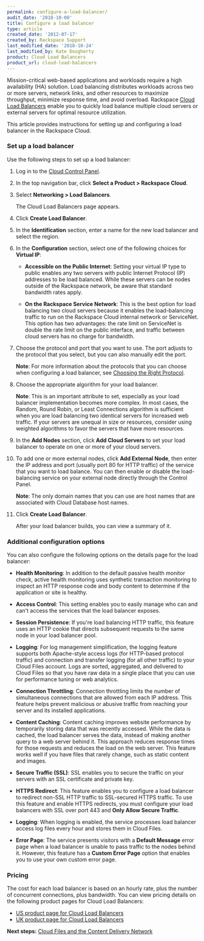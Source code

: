 ```yaml
---
permalink: configure-a-load-balancer/
audit_date: '2018-10-08'
title: Configure a load balancer
type: article
created_date: '2012-07-17'
created_by: Rackspace Support
last_modified_date: '2018-10-24'
last_modified_by: Kate Dougherty
product: Cloud Load Balancers
product_url: cloud-load-balancers
---
```


Mission-critical web-based applications and workloads require a high
availability (HA) solution. Load balancing distributes workloads across two or
more servers, network links, and other resources to maximize throughput,
minimize response time, and avoid overload. Rackspace [Cloud Load
Balancers](https://www.rackspace.com/cloud/load-balancing) enable you to
quickly load balance multiple cloud servers or external servers for optimal
resource utilization.

This article provides instructions for setting up and configuring a load
balancer in the Rackspace Cloud.

### Set up a load balancer

Use the following steps to set up a load balancer:

1. Log in to the [Cloud Control Panel](https://login.rackspace.com).

2. In the top navigation bar, click **Select a Product > Rackspace Cloud**.

3. Select **Networking > Load Balancers**.

    The Cloud Load Balancers page appears.

4. Click **Create Load Balancer**.

5. In the **Identification** section, enter a name for the new load balancer
   and select the region.

6. In the **Configuration** section, select one of the following choices for
   **Virtual IP**:

    - **Accessible on the Public Internet**: Setting your virtual IP type to
      public enables any two servers with public Internet Protocol (IP)
      addresses to be load balanced. While these servers can be nodes outside
      of the Rackspace network, be aware that standard bandwidth rates apply.

    - **On the Rackspace Service Network**: This is the best option for load
      balancing two cloud servers because it enables the load-balancing
      traffic to run on the Rackspace Cloud internal network or ServiceNet.
      This option has two advantages: the rate limit on ServiceNet is double
      the rate limit on the public interface, and traffic between cloud
      servers has no charge for bandwidth.

7. Choose the protocol and port that you want to use. The port adjusts to the
   protocol that you select, but you can also manually edit the port.

    **Note**: For more information about the protocols that you can choose
    when configuring a load balancer, see [Choosing the Right
    Protocol](/support/how-to/available-protocols-when-configuring-a-cloud-load-balancer).

8. Choose the appropriate algorithm for your load balancer.

    **Note**: This is an important attribute to set, especially as your
    load balancer implementation becomes more complex. In most cases, the
    Random, Round Robin, or Least Connections algorithm is sufficient when
    you are load balancing two identical servers for increased web traffic. If
    your servers are unequal in size or resources, consider using weighted
    algorithms to favor the servers that have more resources.

9.	In the **Add Nodes** section, click **Add Cloud Servers** to set your load
    balancer to operate on one or more of your cloud servers.

10.	To add one or more external nodes, click **Add External Node**, then enter
    the IP address and port (usually port 80 for HTTP traffic) of the service
    that you want to load balance. You can then enable or disable the
    load-balancing service on your external node directly through the Control
    Panel.

     **Note**: The only domain names that you can use are host names that are
     associated with Cloud Database host names.

11.	Click **Create Load Balancer**.

     After your load balancer builds, you can view a summary of it.

### Additional configuration options

You can also configure the following options on the details page for the load
balancer:

- **Health Monitoring**: In addition to the default passive health monitor
  check, active health monitoring uses synthetic transaction monitoring to
  inspect an HTTP response code and body content to determine if the
  application or site is healthy.

- **Access Control**: This setting enables you to easily manage who can and
  can't access the services that the load balancer exposes.

- **Session Persistence**: If you're load balancing HTTP traffic, this feature
  uses an HTTP cookie that directs subsequent requests to the same node in
  your load balancer pool.

- **Logging**: For log management simplification, the logging feature supports
  both Apache-style access logs (for HTTP-based protocol traffic) and
  connection and transfer logging (for all other traffic) to your Cloud Files
  account. Logs are sorted, aggregated, and delivered to Cloud Files so that
  you have raw data in a single place that you can use for performance tuning
  or web analytics.

- **Connection Throttling**: Connection throttling limits the number of
  simultaneous connections that are allowed from each IP address. This feature
  helps prevent malicious or abusive traffic from reaching your server and its
  installed applications.

- **Content Caching**: Content caching improves website performance by
  temporarily storing data that was recently accessed. While the data is
  cached, the load balancer serves the data, instead of making another query
  to a web server behind it. This approach reduces response times for those
  requests and reduces the load on the web server. This feature works well if
  you have files that rarely change, such as static content and images.

- **Secure Traffic (SSL)**: SSL enables you to secure the traffic on your
  servers with an SSL certificate and private key.

- **HTTPS Redirect**: This feature enables you to configure a load balancer
  to redirect non-SSL HTTP traffic to SSL-secured HTTPS traffic. To
  use this feature and enable HTTPS redirects, you must configure your load
  balancers with SSL over port 443 and **Only Allow Secure Traffic**.

- **Logging**: When logging is enabled, the service processes load balancer
  access log files every hour and stores them in Cloud Files.

- **Error Page**: The service presents visitors with a **Default Message**
  error page when a load balancer is unable to pass traffic to the nodes
  behind it. However, this feature has a **Custom Error Page** option that
  enables you to use your own custom error page.

### Pricing

The cost for each load balancer is based on an hourly rate, plus
the number of concurrent connections, plus bandwidth.  You can view pricing
details on the following product pages for Cloud Load Balancers:

- [US product page for Cloud Load Balancers](https://www.rackspace.com/cloud/load-balancing/)
- [UK product page for Cloud Load Balancers](https://www.rackspace.co.uk/cloud-load-balancers/)

**Next steps:** [Cloud Files and the Content Delivery Network](/support/how-to/getting-started-with-cloud-files-and-cdn/)
